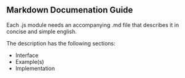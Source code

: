 ## Markdown Documenation Guide

Each .js module needs an accompanying .md file that describes it in concise and simple english.

The description has the following sections:

- Interface
- Example(s)
- Implementation
